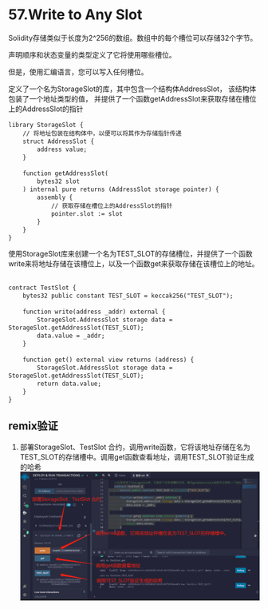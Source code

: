 # 57.Write to Any Slot
Solidity存储类似于长度为2^256的数组。数组中的每个槽位可以存储32个字节。

声明顺序和状态变量的类型定义了它将使用哪些槽位。

但是，使用汇编语言，您可以写入任何槽位。
   
定义了一个名为StorageSlot的库，其中包含一个结构体AddressSlot，
该结构体包装了一个地址类型的值，
并提供了一个函数getAddressSlot来获取存储在槽位上的AddressSlot的指针
```solidity
library StorageSlot {
    // 将地址包装在结构体中，以便可以将其作为存储指针传递
    struct AddressSlot {
        address value;
    }

    function getAddressSlot(
        bytes32 slot
    ) internal pure returns (AddressSlot storage pointer) {
        assembly {
            // 获取存储在槽位上的AddressSlot的指针
            pointer.slot := slot
        }
    }
}
```
使用StorageSlot库来创建一个名为TEST_SLOT的存储槽位，并提供了一个函数write来将地址存储在该槽位上，以及一个函数get来获取存储在该槽位上的地址。
```solidity

contract TestSlot {
    bytes32 public constant TEST_SLOT = keccak256("TEST_SLOT");

    function write(address _addr) external {
        StorageSlot.AddressSlot storage data = StorageSlot.getAddressSlot(TEST_SLOT);
        data.value = _addr;
    }

    function get() external view returns (address) {
        StorageSlot.AddressSlot storage data = StorageSlot.getAddressSlot(TEST_SLOT);
        return data.value;
    }
}
```

## remix验证
1. 部署StorageSlot、TestSlot 合约，调用write函数，它将该地址存储在名为TEST_SLOT的存储槽中。调用get函数查看地址，调用TEST_SLOT验证生成的哈希
![57-1.jpg](./img/57-1.jpg)